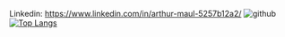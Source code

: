 Linkedin: https://www.linkedin.com/in/arthur-maul-5257b12a2/
![github](https://img.shields.io/badge/GitHub-000000?style=for-the-badge&logo=GitHub&logoColor=white)
[![Top Langs](https://github-readme-stats.vercel.app/api/top-langs/?username=arthurmiiengineering)](https://github.com/anuraghazra/github-readme-stats)
